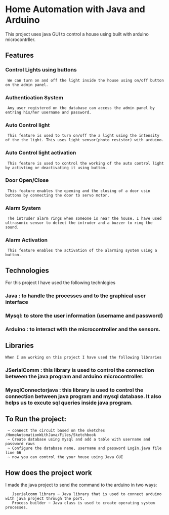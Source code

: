 # Home Automation with Java and Arduino

This project uses java GUI to control a house using built with arduino microcontrller. 

## Features

### Control Lights using buttons
     We can turn on and off the light inside the house using on/off button on the admin panel.
     
### Authentication System 
     Any user registered on the database can access the admin panel by entring his/her username and password.
     
### Auto Control light
     This feature is used to turn on/off the a light using the intensity of the the light. This uses light sensor(photo resistor) with arduino.
     
### Auto Control light activation
     This feature is used to control the working of the auto control light by activting or deactivating it using button.
     
### Door Open/Close
     This feature enables the opening and the closing of a door usin buttons by connecting the door to servo motor.
     
### Alarm System
     The intruder alarm rings when someone is near the house. I have used ultrasonic sensor to detect the intruder and a buzzer to ring the sound.
     
### Alarm Activation
     This feature enables the activation of the alarming system using a button.
     
## Technologies

   For this project I have used the following technlogies
   
### Java : to handle the processes and to the graphical user interface
### Mysql: to store the user information (username and password)
### Arduino : to interact with the microcontroller and the sensors.
      
##  Libraries

    When I am working on this project I have used the following libraries
    
### JSerialComm : this library is used to control the connection between the java program and arduino microcontroller.
### MysqlConnectorjava : this library is used to control the connection between java program and mysql database. It also helps us to excute sql queries inside java program.
        
        
 ## To Run the project: 
     ~ connect the circuit based on the sketches /HomeAutomationWithJava/Files/Sketchbook
     ~ Create database using mysql and add a table with username and password raws
     ~ Configure the database name, username and password LogIn.java file line 66
     ~ now you can control the your house using Java GUI

## How does the project work
   I made the java project to send the command to the arduino in two ways:
   
       Jserialcomm library ~ Java library that is used to connect arduino with java project through the port.
       Process builder ~ Java class is used to create operating system processes.
